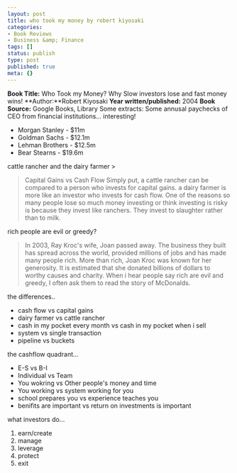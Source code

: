 ```yaml
---
layout: post
title: who took my money by robert kiyosaki
categories:
- Book Reviews
- Business &amp; Finance
tags: []
status: publish
type: post
published: true
meta: {}
---
```

**Book Title:** Who Took my Money? Why Slow investors lose and fast money wins! **Author:**Robert Kiyosaki **Year written/published:** 2004 **Book Source:** Google Books, Library Some extracts: Some annusal paychecks of CEO from financial institutions... interesting!
- Morgan Stanley - $11m
- Goldman Sachs - $12.1m
- Lehman Brothers - $12.5m
- Bear Stearns - $19.6m

cattle rancher and the dairy farmer >  

> Capital Gains vs Cash Flow Simply put, a cattle rancher can be compared to a person who invests for capital gains. a dairy farmer is more like an investor who invests for cash flow. One of the reasons so many people lose so much money investing or think investing is risky is because they invest like ranchers. They invest to slaughter rather than to milk.

rich people are evil or greedy?

>  

> In 2003, Ray Kroc's wife, Joan passed away. The business they built has spread across the world, provided millions of jobs and has made many people rich. More than rich, Joan Kroc was known for her generosity. It is estimated that she donated billions of dollars to worthy causes and charity. When i hear people say rich are evil and greedy, I often ask them to read the story of McDonalds.

the differences..
- cash flow vs capital gains
- dairy farmer vs cattle rancher
- cash in my pocket every month vs cash in my pocket when i sell
- system vs single transaction
- pipeline vs buckets

the cashflow quadrant...
- E-S vs B-I
- Individual vs Team
- You wokring vs Other people's money and time
- You working vs system working for you
- school prepares you vs experience teaches you
- benifits are important vs return on investments is important

what investors do...
1. earn/create
2. manage
3. leverage
4. protect
5. exit
